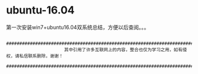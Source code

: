 # ubuntu-16.04
第一次安装win7+ubuntu16.04双系统总结，方便以后查阅。。。





                          ##########################################################################
                          其中引用了许多互联网上的内容，整合也仅为学习之用，如有侵权，请私信联系删除，谢谢！
                          ##########################################################################
